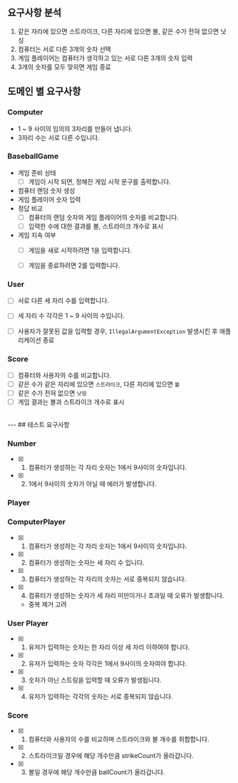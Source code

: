 요구사항 분석
---
1. 같은 자리에 있으면 스트라이크, 다른 자리에 있으면 볼, 같은 수가 전혀 없으면 낫싱
2. 컴퓨터는 서로 다른 3개의 숫자 선택
3. 게임 플레이어는 컴퓨터가 생각하고 있는 서로 다른 3개의 숫자 입력
4. 3개의 숫자를 모두 맞히면 게임 종료


도메인 별 요구사항
---
### Computer
- 1 ~ 9 사이의 임의의 3자리를 만들어 냅니다.
- 3자리 수는 서로 다른 수입니다.


### BaseballGame
- 게임 준비 상태
    - [ ] 게임이 시작 되면, 정해진 게임 시작 문구를 출력합니다.

- 컴퓨터 랜덤 숫자 생성
- 게임 플레이어 숫자 입력
- 정답 비교
  - [ ] 컴퓨터의 랜덤 숫자와 게임 플레이어의 숫자를 비교합니다.
  - [ ] 입력한 수에 대한 결과를 볼, 스트라이크 개수로 표시
- 게임 지속 여부
  - [ ] 게임을 새로 시작하려면 1을 입력합니다. 
  - [ ] 게임을 종료하려면 2를 입력합니다.


### User
- [ ] 서로 다른 세 자리 수를 입력합니다.
- [ ] 세 자리 수 각각은 1 ~ 9 사이의 수입니다.
- [ ] 사용자가 잘못된 값을 입력할 경우, `IllegalArgumentException` 발생시킨 후 애플리케이션 종료


### Score
- [ ] 컴퓨터와 사용자의 수를 비교합니다.
- [ ] 같은 수가 같은 자리에 있으면 `스트라이크`, 다른 자리에 있으면 `볼`
- [ ] 같은 수가 전혀 없으면 `낫띵`
- [ ] 게임 결과는 볼과 스트라이크 개수로 표시

</br>
---
## 테스트 요구사항

### Number
- [X] 1. 컴퓨터가 생성하는 각 자리 숫자는 1에서 9사이의 숫자입니다.
- [X] 2. 1에서 9사이의 숫자가 아닐 때 에러가 발생합니다.
  

### Player
### ComputerPlayer
- [X] 1. 컴퓨터가 생성하는 각 자리 숫자는 1에서 9사이의 숫자입니다.
- [X] 2. 컴퓨터가 생성하는 숫자는 세 자리 수 입니다.
- [X] 3. 컴퓨터가 생성하는 각 자리의 숫자는 서로 중복되지 않습니다.
- [X] 4. 컴퓨터가 생성하는 숫자가 세 자리 미만이거나 초과일 때 오류가 발생합니다.
  - 중복 제거 고려

### User Player
- [X] 1. 유저가 입력하는 숫자는 한 자리 이상 세 자리 이하여야 합니다.
- [X] 2. 유저가 입력하는 숫자 각각은 1에서 9사이의 숫자여야 합니다.
- [X] 3. 숫자가 아닌 스트링을 입력할 때 오류가 발생됩니다.
- [X] 4. 유저가 입력하는 각각의 숫자는 서로 중복되지 않습니다.
  

### Score
- [X] 1. 컴퓨터와 사용자의 수를 비교하며 스트라이크와 볼 개수를 취합합니다.
- [X] 2. 스트라이크일 경우에 해당 개수만큼 strikeCount가 올라갑니다.
- [X] 3. 볼일 경우에 해당 개수만큼 ballCount가 올라갑니다.